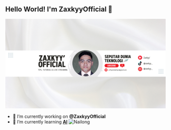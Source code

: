 ## Hello World! I'm ZaxkyyOfficial 👋
![Banner](img/Banner%20YT.png)
<!--
**ZaxkyyOfficial/ZaxkyyOfficial** is a ✨ _special_ ✨ repository because its `README.md` (this file) appears on your GitHub profile.

Here are some ideas to get you started:

- 🔭 I’m currently working on ...
- 🌱 I’m currently learning ...
- 👯 I’m looking to collaborate on ...
- 🤔 I’m looking for help with ...
- 💬 Ask me about ...
- 📫 How to reach me: ...
- 😄 Pronouns: ...
- ⚡ Fun fact: ...
-->

- 🔭 I’m currently working on **@ZaxkyyOfficial**
- 🌱 I’m currently learning [**AI**](https://github.com/ZaxkyyOfficial)
![Nailong](img/nailong.gif)